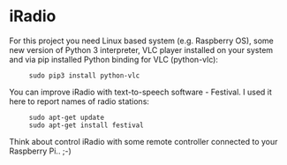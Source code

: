 # iRadio
 
For this project you need Linux based system (e.g. Raspberry OS), some new version of Python 3 interpreter, VLC player installed on your system and via pip installed Python binding for VLC (python-vlc):

         sudo pip3 install python-vlc
         
You can improve iRadio with text-to-speech software - Festival. I used it here to report names of radio stations:

         sudo apt-get update
         sudo apt-get install festival 
  
Think about control iRadio with some remote controller connected to your Raspberry Pi.. ;-)


